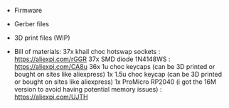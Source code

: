 - Firmware
- Gerber files
- 3D print files (WIP)

- Bill of materials:
  37x khail choc hotswap sockets : https://aliexpi.com/rGGR
  37x SMD diode 1N4148WS : https://aliexpi.com/CA8u
  36x 1u choc keycaps (can be 3D printed or bought on sites like aliexpress)
  1x 1.5u choc keycap (can be 3D printed or bought on sites like aliexpress)
  1x ProMicro RP2040 (i got the 16M version to avoid having potential memory issues) : https://aliexpi.com/UJTH
